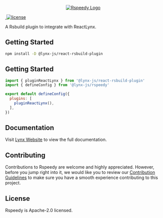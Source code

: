 <p align="center">
  <a href="https://lynxjs.org/rspeedy" target="blank"><img src="https://lf-lynx.tiktok-cdns.com/obj/lynx-artifacts-oss-sg/lynx-website/assets/rspeedy-banner.png" alt="Rspeedy Logo" /></a>
</p>

<p>
  <a aria-label="NPM version" href="https://www.npmjs.com/package/@lynx-js/react-rsbuild-plugin">
    <img alt="" src="https://img.shields.io/npm/v/@lynx-js/react-rsbuild-plugin?logo=npm">
  </a>
  <a aria-label="License" href="https://www.npmjs.com/package/@lynx-js/react-rsbuild-plugin">
    <img src="https://img.shields.io/badge/License-Apache--2.0-blue" alt="license" />
  </a>
</p>

A Rsbuild plugin to integrate with ReactLynx.

## Getting Started

```bash
npm install -D @lynx-js/react-rsbuild-plugin
```

## Getting Started

<!-- eslint-disable -->

```js
import { pluginReactLynx } from '@lynx-js/react-rsbuild-plugin'
import { defineConfig } from '@lynx-js/rspeedy'

export default defineConfig({
  plugins: [
    pluginReactLynx(),
  ],
})
```

## Documentation

Visit [Lynx Website](https://lynxjs.org/api/rspeedy/react-rsbuild-plugin.pluginreactlynx.html) to view the full documentation.

## Contributing

Contributions to Rspeedy are welcome and highly appreciated. However, before you jump right into it, we would like you to review our [Contribution Guidelines](/CONTRIBUTING.md) to make sure you have a smooth experience contributing to this project.

## License

Rspeedy is Apache-2.0 licensed.
